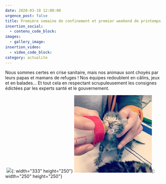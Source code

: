 ```yaml
---
date: 2020-03-18 12:00:00
urgence_post: false
title: Première semaine de confinement et premier weekend de printemps
insertion_social:
  - contenu_code_block:
images:
  - gallery_image:
insertion_video:
  - video_code_block:
category: actualite
---
```


Nous sommes certes en crise sanitaire, mais nos animaux sont choy&eacute;s par leurs papas et mamans de refuges \! Nos &eacute;quipes redoublent en c&acirc;lins, jeux et en balades… Et tout cela en respectant scrupuleusement les consignes &eacute;dict&eacute;es par les experts sant&eacute; et le gouvernement.

&nbsp;![](/uploads/plaisir-travail-éducatif2-ok.jpg){: width="333" height="250"}&nbsp;![](/uploads/chat1-3.jpg){: width="250" height="250"}